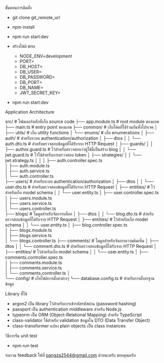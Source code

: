 ขั้นตอนการติดตั้ง

- git clone git_remote_url
- npm install
- npm run start:dev

- สร้างไฟล์ env

  - NODE_ENV=development
  - PORT=
  - DB_HOST=
  - DB_USER=
  - DB_PASSWORD=
  - DB_PORT=
  - DB_NAME=
  - JWT_SECRET_KEY=

- npm run start:dev

Application Architecture

src/ # โฟลเดอร์หลักที่เก็บ source code
├── app.module.ts # root module ของแอพ
├── main.ts # entry point ของแอพ
├── common/ # เก็บโค้ดที่ใช้ร่วมกันทั้งโปรเจค
│ ├── utils/ # เก็บ utility functions
│ └── enums/ # เก็บ enumerations
│
├── auth/ # สำหรับระบบ authentication/authorization
│ ├── dtos
│ │ └── auth.dto.ts # สำหรับตรวจสอบข้อมูลที่ได้รับจาก HTTP Request
│ ├── guards/
│ │ ├── author.guard.ts # ไว้สำหรับตรวจสอบว่าผู้ใช้นี้เป็นสร้าง blog
│ │ └── jwt.guard.ts # ไว้ใช้สำหรับการตรวจสอบ token
│ ├── strategies/
│ │ └── jwt.strategy.ts
│ │
│ ├── auth.controller.spec.ts  
│ ├── auth.module.ts  
│ ├── auth.service.ts  
│ └── auth.controller.ts  
├── users/ # สำหรับระบบ authentication/authorization
│ ├── dtos
│ │ └── user.dto.ts # สำหรับตรวจสอบข้อมูลที่ได้รับจาก HTTP Request
│ ├── entities/ # ไว้สำหรับเก็บ model schema
│ │ └── user.entity.ts
│ ├── user.controller.spec.ts  
│ ├── users.module.ts  
│ ├── users.service.ts  
│ └── users.controller.ts  
├── blogs/ # โมดูลสำหรับจัดการบล็อก
│ ├── dtos
│ │ └── blog.dto.ts # สำหรับตรวจสอบข้อมูลที่ได้รับจาก HTTP Request
│ ├── entities/ # ไว้สำหรับเก็บ model schema
│ │ └── user.entity.ts
│ ├── blog.controller.spec.ts  
│ ├── blogs.module.ts  
│ ├── blogs.service.ts  
│ └── blogs.controller.ts
├── comments/ # โมดูลสำหรับจัดการความคิดเห็น
│ ├── dtos
│ │ └── comment.dto.ts # สำหรับตรวจสอบข้อมูลที่ได้รับจาก HTTP Request
│ ├── entities/ # ไว้สำหรับเก็บ model schema
│ │ └── user.entity.ts
│ ├── comments.controller.spec.ts  
│ ├── comments.module.ts  
│ ├── comments.service.ts  
│ └── comments.controller.ts
│  
└── config/ # เก็บไฟล์การตั้งค่าต่างๆ
└── database.config.ts # สำหรับการตั้งค่าฐานข้อมูล

Library ที่ใช้

- argon2 เป็น library ไว้สำหรับการเข้ารหัสรหัสผ่าน (password hashing)
- passport เป็น authentication middleware สำหรับ Node.js
- typeorm เป็น ORM (Object-Relational Mapping) สำหรับ TypeScript
- class-validator ใช้สำหรับ validation ข้อมูลใน DTO (Data Transfer Object)
- class-transformer แปลง plain objects เป็น class instances

วิธีการรัน unit test

- npm run test

รบกวน feedback ให้ที่ pangza2544@gmail.com ด้วยนะครับ ขอบคุณครับ
